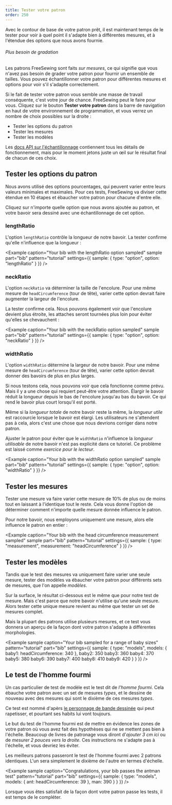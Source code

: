 ```yaml
---
title: Tester votre patron
order: 250
---
```


Avec le contour de base de votre patron prêt, il est maintenant temps de le tester pour voir à quel point il s'adapte bien à différentes mesures, et à l'étendue des options que nous avons fournie.

<Tip>

###### Plus besoin de gradation

Les patrons FreeSewing sont faits *sur mesures*, ce qui signifie que vous n'avez pas besoin de grader votre patron pour fournir un ensemble de tailles. Vous pouvez échantillonner votre patron pour différentes mesures et options pour voir s'il s'adapte correctement.

</Tip>

Si le fait de tester votre patron vous semble une masse de travail conséquente, c'est votre jour de chance. FreeSewing peut le faire pour vous. Cliquez sur le bouton **Tester votre patron** dans la barre de navigation en haut de votre environnement de programmation, et vous verrez un nombre de choix possibles sur la droite :

- Tester les options du patron
- Tester les mesures
- Tester les modèles

Les [docs API sur l'échantillonnage](/api/pattern#sample) contiennent tous les détails de fonctionnement, mais pour le moment jetons juste un œil sur le résultat final de chacun de ces choix.

## Tester les options du patron

Nous avons utilisé des options pourcentages, qui peuvent varier entre leurs valeurs minimales et maximales. Pour ces tests, FreeSewing va diviser cette étendue en 10 étapes et ébaucher votre patron pour chacune d'entre elle.

Cliquez sur n'importe quelle option que nous avons ajoutée au patron, et votre bavoir sera dessiné avec une échantillonnage de cet option.

### lengthRatio

L'option `lengthRatio` contrôle la longueur de notre bavoir. La tester confirme qu'elle n'influence que la longueur :

<Example caption="Your bib with the lengthRatio option sampled" sample part="bib" pattern="tutorial" settings={{ sample: { type: "option", option: "lengthRatio" } }} />

### neckRatio

L'option `neckRatio` va déterminer la taille de l'encolure. Pour une même mesure de `headCircumference` (tour de tête), varier cette option devrait faire augmenter la largeur de l'encolure.

La tester confirme cela. Nous pouvons également voir que l'encolure devient plus étroite, les attaches seront tournées plus loin pour éviter qu'elles se chevauchent :

<Example caption="Your bib with the neckRatio option sampled" sample part="bib" pattern="tutorial" settings={{ sample: { type: "option", option: "neckRatio" } }} />

### widthRatio

L'option `widthRatio` détermine la largeur de notre bavoir. Pour une même mesure de `headCircumference` (tour de tête), varier cette option devrait donner des bavoirs de plus en plus larges.

Si nous testons cela, nous pouvons voir que cela fonctionne comme prévu. Mais il y a une chose qui requiert peut-être votre attention. Élargir le bavoir réduit la longueur depuis le bas de l'encolure jusqu'au bas du bavoir. Ce qui rend le bavoir plus court lorsqu'il est porté.

Même si la *longueur totale* de notre bavoir reste la même, la *longueur utile* est raccourcie lorsque le bavoir est élargi. Les utilisateurs ne s'attendent pas à cela, alors c'est une chose que nous devrions corriger dans notre patron.

<Note>

Ajuster le patron pour éviter que le `widthRatio` n'influence la *longueur utilisable* de notre bavoir n'est pas explicité dans ce tutoriel. Ce problème est laissé comme *exercice pour le lecteur*.

</Note>

<Example caption="Your bib with the widthRatio option sampled" sample part="bib" pattern="tutorial" settings={{ sample: { type: "option", option: "widthRatio" } }} />

## Tester les mesures

Tester une mesure va faire varier cette mesure de 10% de plus ou de moins tout en laissant à l'identique tout le reste. Cela vous donne l'option de déterminer comment n'importe quelle mesure donnée influence le patron.

Pour notre bavoir, nous employons uniquement une mesure, alors elle influence le patron en entier :

<Example caption="Your bib with the head circumference measurement sampled" sample part="bib" pattern="tutorial" settings={{ sample: { type: "measurement", measurement: "headCircumference" } }} />

## Tester les modèles

Tandis que le test des mesures va uniquement faire varier une seule mesure, tester des modèles va ébaucher votre patron pour différents sets de mesures, que l'on appelle *modèles*.

Sur la surface, le résultat ci-dessous est le même que pour notre test de mesure. Mais c'est parce que notre bavoir n'utilise qu'une seule mesure. Alors tester cette unique mesure revient au même que tester un set de mesures complet.

Mais la plupart des patrons utilise plusieurs mesures, et ce test vous donnera un aperçu de la façon dont votre patron s'adapte à différentes morphologies.

<Example sample caption="Your bib sampled for a range of baby sizes" pattern="tutorial" part="bib" settings={{ sample: { type: "models", models: { baby1: headCircumference: 340 }, baby2: 350 baby3: 360 baby4: 370 baby5: 380 baby6: 390 baby7: 400 baby8: 410 baby9: 420 } } }} />

## Le test de l'homme fourmi

Un cas particulier de test de modèle est le test dit de *l'homme fourmi*. Cela ébauche votre patron avec un set de mesures *types*, et le dessine de nouveau avec des mesures qui sont le dixième de ces mesures *types*.

Ce test est nommé d'apèrs [le personnage de bande dessinée](https://en.wikipedia.org/wiki/Ant-Man_(film)) qui peut rapetisser, et pourtant ses habits lui vont toujours.

Le but du test de l'homme fourmi est de mettre en évidence les zones de votre patron où vous avez fait des hypothèses qui ne se mettent pas bien à l'échelle. Beaucoup de livres de patronage vous diront d'*ajouter 3 cm ici* ou de *mesurer 2 pouces vers la droite*. Ces instructions ne s'adapte pas à l'échelle, et vous devriez les éviter.

Les meilleurs patrons passeront le test de l'homme fourmi avec 2 patrons identiques. L'un sera simplement le dixième de l'autre en termes d'échelle.

<Example sample caption="Congratulations, your bib passes the antman test" pattern="tutorial" part="bib" settings={{ sample: { type: "models", models: { ant: headCircumference: 39 }, man: 390 } } }} />

Lorsque vous êtes satisfait de la façon dont votre patron passe les tests, il est temps de le compléter.